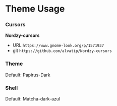 # Theme Usage

### Cursors

**Nordzy-cursors**
- URL `https://www.gnome-look.org/p/1571937`
- git `https://github.com/alvatip/Nordzy-cursors` 

### Theme

Default: Papirus-Dark

### Shell

Default: Matcha-dark-azul
